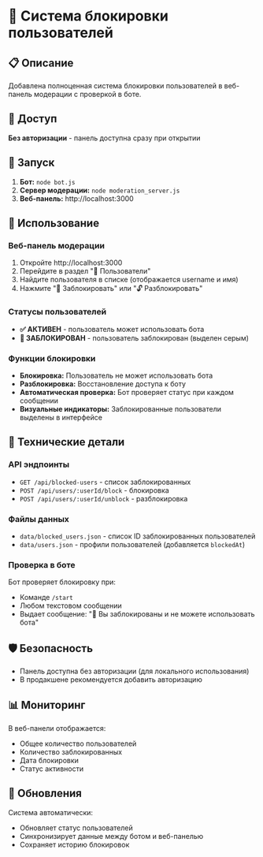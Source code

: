 # 🚫 Система блокировки пользователей

## 📋 Описание

Добавлена полноценная система блокировки пользователей в веб-панель модерации с проверкой в боте.

## 🔐 Доступ

**Без авторизации** - панель доступна сразу при открытии

## 🚀 Запуск

1. **Бот:** `node bot.js`
2. **Сервер модерации:** `node moderation_server.js`
3. **Веб-панель:** http://localhost:3000

## 📱 Использование

### Веб-панель модерации

1. Откройте http://localhost:3000
2. Перейдите в раздел "👥 Пользователи"
3. Найдите пользователя в списке (отображается username и имя)
4. Нажмите "🚫 Заблокировать" или "🔓 Разблокировать"

### Статусы пользователей

- **✅ АКТИВЕН** - пользователь может использовать бота
- **🚫 ЗАБЛОКИРОВАН** - пользователь заблокирован (выделен серым)

### Функции блокировки

- **Блокировка:** Пользователь не может использовать бота
- **Разблокировка:** Восстановление доступа к боту
- **Автоматическая проверка:** Бот проверяет статус при каждом сообщении
- **Визуальные индикаторы:** Заблокированные пользователи выделены в интерфейсе

## 🔧 Технические детали

### API эндпоинты

- `GET /api/blocked-users` - список заблокированных
- `POST /api/users/:userId/block` - блокировка
- `POST /api/users/:userId/unblock` - разблокировка

### Файлы данных

- `data/blocked_users.json` - список ID заблокированных пользователей
- `data/users.json` - профили пользователей (добавляется `blockedAt`)

### Проверка в боте

Бот проверяет блокировку при:
- Команде `/start`
- Любом текстовом сообщении
- Выдает сообщение: "🚫 Вы заблокированы и не можете использовать бота"

## 🛡️ Безопасность

- Панель доступна без авторизации (для локального использования)
- В продакшене рекомендуется добавить авторизацию

## 📊 Мониторинг

В веб-панели отображается:
- Общее количество пользователей
- Количество заблокированных
- Дата блокировки
- Статус активности

## 🔄 Обновления

Система автоматически:
- Обновляет статус пользователей
- Синхронизирует данные между ботом и веб-панелью
- Сохраняет историю блокировок
